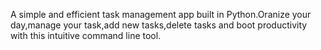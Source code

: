 A simple and efficient task management app built in Python.Oranize your day,manage your task,add new tasks,delete tasks and boot productivity with this intuitive command line tool.
